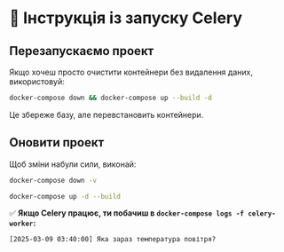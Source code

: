 # 🚀 Інструкція із запуску Celery 

## **Перезапускаємо проект**
Якщо хочеш просто очистити контейнери без видалення даних, використовуй:
```bash
docker-compose down && docker-compose up --build -d
```
Це збереже базу, але перевстановить контейнери.
## **Оновити проект**
Щоб зміни набули сили, виконай:
```bash
docker-compose down -v

docker-compose up -d --build
```

✅ **Якщо Celery працює, ти побачиш в `docker-compose logs -f celery-worker`:**
```
[2025-03-09 03:40:00] Яка зараз температура повітря?
```
